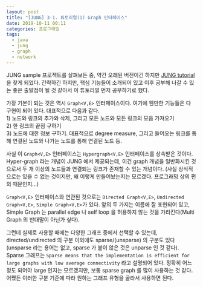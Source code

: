 ```yaml
---
layout: post
title: "[JUNG] 3-1. 튜토리얼(1) Graph 인터페이스"
date: 2019-10-11 00:11
categories: 프로그래밍
tags: 
  - java
  - jung
  - graph
  - network
---
```


JUNG sample 프로젝트를 살펴보든 중, 약간 오래된 버전이긴 하지만 [JUNG tutorial](http://www.grotto-networking.com/JUNG/JUNG2-Tutorial.pdf) 을 찾게 되었다. 간략하긴 하지만, 핵심 기능들이 소개되어 있고 이후 공부해 나갈 수 있는 좋은 출발점이 될 것 같아서 이 튜토리얼 먼저 공부하기로 했다. 

가장 기본이 되는 것은 역시 `Graph<V,E>` 인터페이스이다. 여기에 웬만한 기능들은 다 구현이 되어 있다. 대표적으로 다음과 같다.  
1\) 노드와 링크의 추가와 삭제, 그리고 모든 노드와 모든 링크의 모음 가져오기  
2\) 한 링크의 끝점 구하기  
3\) 노드에 대한 정보 구하기. 대표적으로 degree measure, 그리고 들어오는 링크를 통해 연결된 노드와 나가는 노드를 통해 연결된 노드 등.

사실 이 `Graph<V,E>` 인터페이스는 `Hypergraph<V,E>` 인터페이스를 상속받은 것이다. Hyper-graph 라는 개념이 JUNG 에서 제공되는데, 이건 graph 개념을 일반화시킨 것으로서 두 개 이상의 노드들과 연결되는 링크가 존재할 수 있는 개념이다. (사실 상식적으로는 있을 수 없는 것이지만, 왜 이렇게 만들어놨는지는 모르겠다. 프로그래밍 상의 편의 때문인지...)

`Graph<V,E>` 인터페이스와 연관된 것으로는 `Directed Graph<V,E>`, `Undirected Graph<V,E>`, `Simple Graph<V,E>`가 있다. 앞의 두 가지는 이름에 잘 표현되어 있고, Simple Graph 는 parallel edge 나 self loop 을 허용하지 않는 것을 가리킨다(Multi Graph 의 반대말이 아닌가 싶다). 

그런데 실제로 사용할 때에는 다양한 그래프 중에서 선택할 수 있는데, directed/undirected 의 구분 이외에도 sparse/(unsparse) 의 구분도 있다(unsparse 라는 용어는 없고, sparse 가 붙이 않은 것은 unparse 인 것 같다). Sparse 그래프는 `Sparse means that the implementation is efficient for large graphs with low average connectivity` 라고 설명되어 있다. 정확히 어느 정도 되어야 large 인지는 모르겠지만, 보통 sparse graph 를 많이 사용하는 것 같다. 어쨌든 이러한 구분 기준에 따라 원하는 그래프 유형을 골라서 사용하면 된다. 